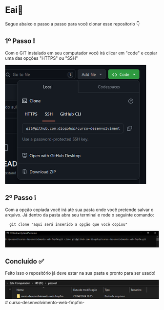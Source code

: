 # Eai👋

  <p>
  Segue abaixo o passo a passo para você clonar esse repositorio 👇
  </p>

## 1º Passo ❕

   <p>
      Com o GIT instalado em seu computador você irá clicar em "code" e copiar uma das opções "HTTPS" ou "SSH"
   </p>
   <img src="./tutorial-clone/code.PNG">
   
## 2º Passo ❕

   <p>
      Com a opção copiada você irá até sua pasta onde você pretende salvar o arquivo. Já dentro da pasta abra seu terminal e rode o seguinte comando:

      git clone "aqui será inserido a opção que você copiou"

   </p>
   <img src="./tutorial-clone/clone.PNG">

## Concluído ✅

 <p>
      Feito isso o repositório já deve estar na sua pasta e pronto para ser usado!
</p>
<img src="./tutorial-clone/concluido.PNG">
# curso-desenvolvimento-web-fmpfm-
